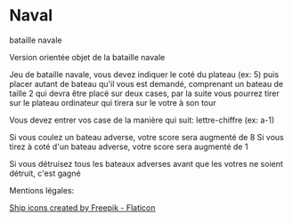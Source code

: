 # Naval
bataille navale

Version orientée objet de la bataille navale

Jeu de bataille navale, vous devez indiquer le coté du plateau (ex: 5)
puis placer autant de bateau qu'il vous est demandé, comprenant un bateau de taille 2 qui devra être placé sur deux cases, par la 
suite vous pourrez tirer sur le plateau ordinateur qui tirera 
sur le votre à son tour

Vous devez entrer vos case de la manière qui suit: lettre-chiffre (ex: a-1)

Si vous coulez un bateau adverse, votre score sera augmenté de 8
Si vous tirez à coté d'un bateau adverse, votre score sera augmenté de 1

Si vous détruisez tous les bateaux adverses avant que les votres ne soient détruit, c'est gagné


Mentions légales:

[Ship icons created by Freepik - Flaticon](https://www.flaticon.com/free-icons/ship)